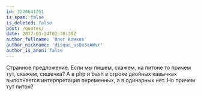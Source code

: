 ```yaml
---
id: 3220641251
is_spam: false
is_deleted: false
post: /quotes/
date: 2017-03-24T02:30:39Z
author_fullname: 'Олег Комков'
author_nickname: 'disqus_usOo3aAWvr'
author_is_anon: false
---
```


<p>Странное предложение. Если мы пишем, скажем, на питоне то причем тут, скажем, сишечка? А в php и bash в строке двойных кавычках выполняется интерпретация переменных, а в одинарных нет. Но причем тут питон?</p>
